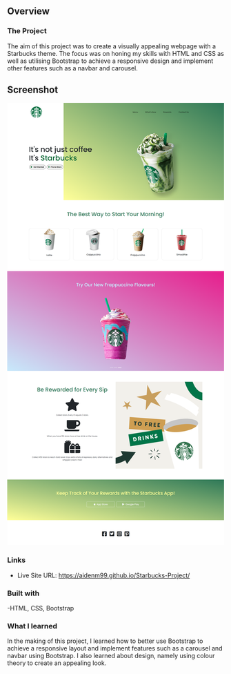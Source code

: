 ## Overview

### The Project

The aim of this project was to create a visually appealing webpage with a Starbucks theme. The focus was on honing my skills with HTML and CSS as well as 
utilising Bootstrap to achieve a responsive design and implement other features such as a navbar and carousel.

## Screenshot

![](./Starbucks.png)

### Links

- Live Site URL: https://aidenm99.github.io/Starbucks-Project/

### Built with

-HTML, CSS, Bootstrap

### What I learned

In the making of this project, I learned how to better use Bootstrap to achieve a responsive layout and implement features such as a carousel and navbar using 
Bootstrap. I also learned about design, namely using colour theory to create an appealing look. 
